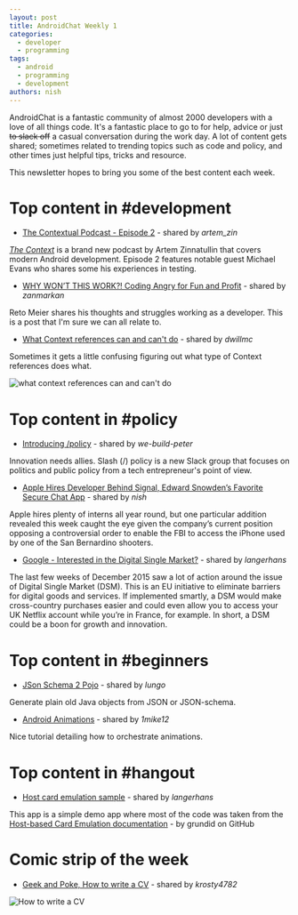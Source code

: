 ```yaml
---
layout: post
title: AndroidChat Weekly 1
categories:
  - developer
  - programming
tags:
  - android
  - programming
  - development
authors: nish
---
```


AndroidChat is a fantastic community of almost 2000 developers with a love of all things code. It's a fantastic
place to go to for help, advice or just ~~to slack off~~ a casual conversation during the work day. A lot of content
gets shared; sometimes related to trending topics such as code and policy, and other times just helpful tips, tricks and resource.

This newsletter hopes to bring you some of the best content each week.

# Top content in \#development

 - [The Contextual Podcast - Episode 2](https://github.com/artem-zinnatullin/TheContext-Podcast/blob/master/show_notes/Episode_2.md) - shared by *artem_zin*

[*The Context*](https://github.com/artem-zinnatullin/TheContext-Podcast) is a brand new podcast by Artem Zinnatullin that covers modern Android development. Episode 2 features notable guest Michael Evans who shares some his experiences in testing.

 - [WHY WON’T THIS WORK?! Coding Angry for Fun and Profit](https://medium.com/google-developers/why-won-t-this-work-coding-angry-for-fun-and-profit-1ef38a2b7196) - shared by *zanmarkan*

Reto Meier shares his thoughts and struggles working as a developer. This is a post that I'm sure we can all relate to.

- [What Context references can and can't do](http://i.stack.imgur.com/1o5MI.png) - shared by *dwillmc*

Sometimes it gets a little confusing figuring out what type of Context references does what.

![what context references can and can't do](http://i.stack.imgur.com/1o5MI.png)

# Top content in \#policy

  - [Introducing /policy](http://slashpolicy.com/) - shared by *we-build-peter*

  Innovation needs allies. Slash (/) policy is a new Slack group that focuses on politics and public policy from a tech entrepreneur's point of view.

  - [Apple Hires Developer Behind Signal, Edward Snowden’s Favorite Secure Chat App](http://techcrunch.com/2016/02/25/apple-hires-developer-behind-signal-edward-snowdens-favorite-secure-chat-app/) - shared by *nish*

  Apple hires plenty of interns all year round, but one particular addition revealed this week caught the eye given the company’s current position opposing a controversial order to enable the FBI to access the iPhone used by one of the San Bernardino shooters.


  - [Google - Interested in the Digital Single Market?](https://docs.google.com/forms/d/10h2VoV4EvfUlCWebmLluBHoJ48pYjitrwBsLQMbWGPk/viewform?c=0&amp) - shared by *langerhans*

  The last few weeks of December 2015 saw a lot of action around the issue of Digital Single Market (DSM). This is an EU initiative to eliminate barriers for digital goods and services. If implemented smartly, a DSM would make cross-country purchases easier and could even allow you to access your UK Netflix account while you’re in France, for example. In short, a DSM could be a boon for growth and innovation.

# Top content in \#beginners

 - [JSon Schema 2 Pojo](http://www.jsonschema2pojo.org/) - shared by *lungo*

 Generate plain old Java objects from JSON or JSON-schema.

 - [Android Animations](http://www.tutorialspoint.com/android/android_animations.htm) - shared by *1mike12*

Nice tutorial detailing how to orchestrate animations.
# Top content in \#hangout

 - [Host card emulation sample](https://github.com/grundid/host-card-emulation-sample) - shared by *langerhans*

 This app is a simple demo app where most of the code was taken from the [Host-based Card Emulation documentation](http://developer.android.com/guide/topics/connectivity/nfc/hce.html) - by grundid on GitHub

# Comic strip of the week
 - [Geek and Poke, How to write a CV](http://geekandpoke.typepad.com/geekandpoke/2011/01/nosql.html) - shared by *krosty4782*

 ![How to write a CV](https://klingsy.files.wordpress.com/2015/02/7c7d2-6a00d8341d3df553ef0148c80ac6ef970c-pi.jpg)

